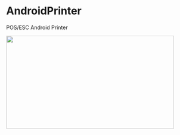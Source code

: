 # AndroidPrinter
POS/ESC Android Printer

<img src="https://raw.githubusercontent.com/salvadordeveloper/AndroidPrinter/master/screenshots/screenshoot.jpg" width="450" height="250"/>


